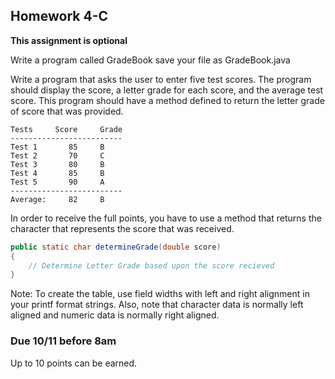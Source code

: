 ## Homework 4-C

**This assignment is optional**

Write a program called GradeBook save your file as GradeBook.java

Write a program  that asks the user to enter five test scores. The program should display the score, a letter grade for each score, and 
the average test score. This program should have a method defined to return the letter grade of score that was provided.  

```console
Tests     Score     Grade
-------------------------
Test 1       85     B
Test 2       70     C
Test 3       80     B
Test 4       85     B
Test 5       90     A
-------------------------
Average:     82     B

```

In order to receive the full points, you have to use a method that returns the character that represents the score that was received. 

```java
public static char determineGrade(double score)
{
    // Determine Letter Grade based upon the score recieved
}
```

Note: To create the table, use field widths with left and right alignment in your printf format strings. Also, note that character data
is normally left aligned and numeric data is normally right aligned.

### Due 10/11 before 8am
Up to 10 points can be earned.